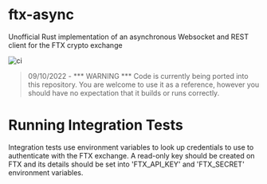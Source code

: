 # ftx-async
Unofficial Rust implementation of an asynchronous Websocket and REST client for the FTX crypto exchange 

![ci](https://github.com/IanMichaelAsh/ftx-async/actions/workflows/ci.yml/badge.svg)

>09/10/2022 - *** WARNING *** Code is currently being ported into this repository. You are welcome to use it as a reference, however you should have no expectation that it builds or runs correctly.


<h1>Running Integration Tests</h1>
Integration tests use environment variables to look up credentials to use to authenticate with the FTX exchange. A read-only key should be created on FTX and its details should be set into 'FTX_API_KEY' and 'FTX_SECRET' environment variables.


